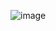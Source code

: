 ![image](https://user-images.githubusercontent.com/114032337/201224198-ed25b08c-6ecd-413a-9972-907e84000a01.png)
